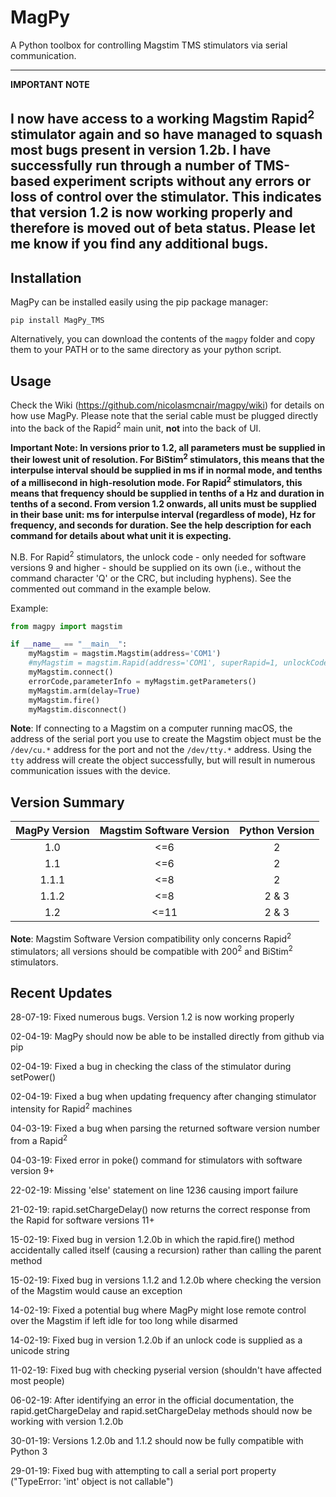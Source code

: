 # MagPy

A Python toolbox for controlling Magstim TMS stimulators via serial communication.

---
**IMPORTANT NOTE**

I now have access to a working Magstim Rapid<sup>2</sup> stimulator again and so have managed to squash most bugs present in version 1.2b. I have successfully run through a number of TMS-based experiment scripts without any errors or loss of control over the stimulator. This indicates that version 1.2 is now working properly and therefore is moved out of beta status. Please let me know if you find any additional bugs.
---

## Installation

MagPy can be installed easily using the pip package manager:

```
pip install MagPy_TMS
```

Alternatively, you can download the contents of the `magpy` folder and copy them to your PATH or to the same directory as your python script.

## Usage

Check the Wiki (https://github.com/nicolasmcnair/magpy/wiki) for details on how use MagPy. Please note that the serial cable must be plugged directly into the back of the Rapid<sup>2</sup> main unit, **__not__** into the back of UI.

**Important Note: In versions prior to 1.2, all parameters must be supplied in their lowest unit of resolution. For BiStim<sup>2</sup> stimulators, this means that the interpulse interval should be supplied in ms if in normal mode, and tenths of a millisecond in high-resolution mode. For Rapid<sup>2</sup> stimulators, this means that frequency should be supplied in tenths of a Hz and duration in tenths of a second. From version 1.2 onwards, all units must be supplied in their base unit: ms for interpulse interval (regardless of mode), Hz for frequency, and seconds for duration. See the help description for each command for details about what unit it is expecting.**

N.B. For Rapid<sup>2</sup> stimulators, the unlock code - only needed for software versions 9 and higher - should be supplied on its own (i.e., without the command character 'Q' or the CRC, but including hyphens). See the commented out command in the example below.

Example:

```python
from magpy import magstim

if __name__ == "__main__":
    myMagstim = magstim.Magstim(address='COM1')
    #myMagstim = magstim.Rapid(address='COM1', superRapid=1, unlockCode='xxxx-xxxxxxxx-xx')
    myMagstim.connect()
    errorCode,parameterInfo = myMagstim.getParameters()
    myMagstim.arm(delay=True)
    myMagstim.fire()
    myMagstim.disconnect()
```

**Note**: If connecting to a Magstim on a computer running macOS, the address of the serial port you use to create the Magstim object must be the `/dev/cu.*` address for the port and not the `/dev/tty.*` address. Using the `tty` address will create the object successfully, but will result in numerous communication issues with the device.

## Version Summary
| MagPy Version  | Magstim Software Version | Python Version |
|:--------------:|:------------------------:|:--------------:|
| 1.0            |            <=6           |        2       |
| 1.1            |            <=6           |        2       |
| 1.1.1          |            <=8           |        2       |
| 1.1.2          |            <=8           |      2 & 3     |
| 1.2            |            <=11          |      2 & 3     |

**Note**: Magstim Software Version compatibility only concerns Rapid<sup>2</sup> stimulators; all versions should be compatible with 200<sup>2</sup> and BiStim<sup>2</sup> stimulators.

## Recent Updates
28-07-19: Fixed numerous bugs. Version 1.2 is now working properly

02-04-19: MagPy should now be able to be installed directly from github via pip

02-04-19: Fixed a bug in checking the class of the stimulator during setPower()

02-04-19: Fixed a bug when updating frequency after changing stimulator intensity for Rapid<sup>2</sup> machines

04-03-19: Fixed a bug when parsing the returned software version number from a Rapid<sup>2</sup>

04-03-19: Fixed error in poke() command for stimulators with software version 9+

22-02-19: Missing 'else' statement on line 1236 causing import failure

21-02-19: rapid.setChargeDelay() now returns the correct response from the Rapid for software versions 11+

15-02-19: Fixed bug in version 1.2.0b in which the rapid.fire() method accidentally called itself (causing a recursion) rather than calling the parent method

15-02-19: Fixed bug in versions 1.1.2 and 1.2.0b where checking the version of the Magstim would cause an exception

14-02-19: Fixed a potential bug where MagPy might lose remote control over the Magstim if left idle for too long while disarmed

14-02-19: Fixed bug in version 1.2.0b if an unlock code is supplied as a unicode string

11-02-19: Fixed bug with checking pyserial version (shouldn't have affected most people)

06-02-19: After identifying an error in the official documentation, the rapid.getChargeDelay and rapid.setChargeDelay methods should now be working with version 1.2.0b

30-01-19: Versions 1.2.0b and 1.1.2 should now be fully compatible with Python 3

29-01-19: Fixed bug with attempting to call a serial port property ("TypeError: 'int' object is not callable")
